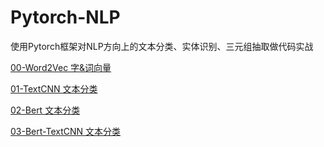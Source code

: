 # Pytorch-NLP
使用Pytorch框架对NLP方向上的文本分类、实体识别、三元组抽取做代码实战   

[00-Word2Vec 字&词向量](./00-Word2Vec%20字&词向量)     

[01-TextCNN 文本分类](./01-TextCNN%20文本分类)  

[02-Bert 文本分类](./02-Bert%20文本分类) 

[03-Bert-TextCNN 文本分类](./03-Bert-TextCNN%20文本分类)

